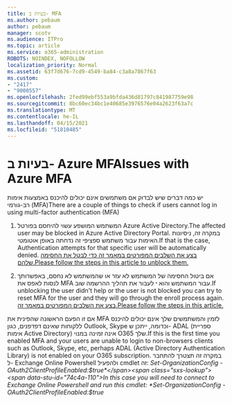 ```yaml
---
title: בעיות ב- MFA
ms.author: pebaum
author: pebaum
manager: scotv
ms.audience: ITPro
ms.topic: article
ms.service: o365-administration
ROBOTS: NOINDEX, NOFOLLOW
localization_priority: Normal
ms.assetid: 63f7d676-7cd9-4549-ba84-c3a8a7867f63
ms.custom:
- "2417"
- "9000557"
ms.openlocfilehash: 2fed99ebf553a9bfda436d81797c841987759e98
ms.sourcegitcommit: 8bc60ec34bc1e40685e3976576e04a2623f63a7c
ms.translationtype: MT
ms.contentlocale: he-IL
ms.lasthandoff: 04/15/2021
ms.locfileid: "51810485"
---
```

# <a name="issues-with-azure-mfa"></a><span data-ttu-id="74c4a-102">בעיות ב- Azure MFA</span><span class="sxs-lookup"><span data-stu-id="74c4a-102">Issues with Azure MFA</span></span>
<span data-ttu-id="74c4a-103">יש כמה דברים שיש לבדוק אם משתמשים אינם יכולים להיכנס באמצעות אימות רב-גורמי (MFA)</span><span class="sxs-lookup"><span data-stu-id="74c4a-103">There are a couple of things to check if users cannot log in using multi-factor authentication (MFA)</span></span>

1. <span data-ttu-id="74c4a-104">המשתמש המושפע עשוי להיחסם בפורטל Azure Active Directory.</span><span class="sxs-lookup"><span data-stu-id="74c4a-104">The affected user may be blocked in Azure Active Directory Portal.</span></span> <span data-ttu-id="74c4a-105">במקרה זה, ניסיונות האימות עבור משתמש ספציפי זה נדחתה באופן אוטומטי.</span><span class="sxs-lookup"><span data-stu-id="74c4a-105">If that is the case, Authentication attempts for that specific user will be automatically denied.</span></span> [<span data-ttu-id="74c4a-106">בצע את השלבים המפורטים במאמר זה כדי לבטל את החסימה שלהם.</span><span class="sxs-lookup"><span data-stu-id="74c4a-106">Please follow the steps in this article to unblock them.</span></span>](https://docs.microsoft.com/azure/active-directory/authentication/howto-mfa-mfasettings#block-and-unblock-users)

2. <span data-ttu-id="74c4a-107">אם ביטול החסימה של המשתמש לא עזר או שהמשתמש לא נחסם, באפשרותך לנסות לאפס את MFA עבור המשתמש והוא י לעבור את תהליך ההרשמה שוב.</span><span class="sxs-lookup"><span data-stu-id="74c4a-107">If unblocking the user didn't help or the user is not blocked you can try to reset MFA for the user and they will go through the enroll process again.</span></span> [<span data-ttu-id="74c4a-108">בצע את השלבים המפורטים במאמר זה.</span><span class="sxs-lookup"><span data-stu-id="74c4a-108">Please follow the steps in this article.</span></span>](https://docs.microsoft.com/azure/active-directory/authentication/howto-mfa-userdevicesettings#require-users-to-provide-contact-methods-again)

<span data-ttu-id="74c4a-109">אם זו הפעם הראשונה שהפינית את MFA לזמין והמשתמשים שלך אינם יכולים להיכנס ללקוחות שאינם דפדפנים, כגון Outlook, Skype וכדומה, ייתכן ש- ADAL (ספריית אימות Active Directory) אינה זמינה במנוי O365 שלך.</span><span class="sxs-lookup"><span data-stu-id="74c4a-109">If this is the first time you enabled MFA and your users are unable to login to non-browsers clients such as Outlook, Skype, etc, perhaps ADAL (Active Directory Authentication Library) is not enabled on your O365 subscription.</span></span> <span data-ttu-id="74c4a-110">במקרה זה תצטרך להתחבר ל- Exchange Online Powershell ולהפעיל cmdlet זה:  *Set-OrganizationConfig -OAuth2ClientProfileEnabled:$true*</span><span class="sxs-lookup"><span data-stu-id="74c4a-110">In this case you will need to connect to Exchange Online Powershell and run this cmdlet:  *Set-OrganizationConfig -OAuth2ClientProfileEnabled:$true*</span></span>
